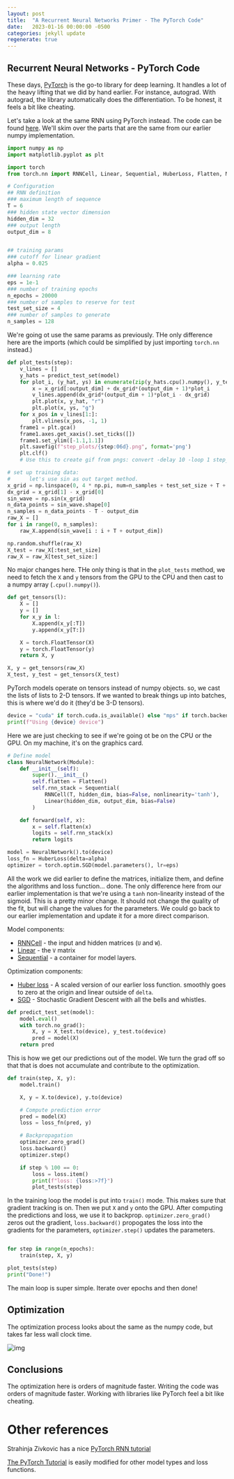 ```yaml
---
layout: post
title:  "A Recurrent Neural Networks Primer - The PyTorch Code"
date:   2023-01-16 00:00:00 -0500
categories: jekyll update
regenerate: true
---
```


## Recurrent Neural Networks - PyTorch Code

These days, [PyTorch](https://pytorch.org/) is the go-to library for deep learning. It handles a lot of the heavy lifting that we did by hand earlier. For instance, autograd. With autograd, the library automatically does the differentiation. To be honest, it feels a bit like cheating.


Let's take a look at the same RNN using PyTorch instead. The code can be found [here](https://gist.github.com/mcminis1/5ed44fb56891e0388fe47e52f8f12d66). We'll skim over the parts that are the same from our earlier numpy implementation.


```python
import numpy as np
import matplotlib.pyplot as plt

import torch
from torch.nn import RNNCell, Linear, Sequential, HuberLoss, Flatten, Module

# Configuration
## RNN definition
### maximum length of sequence
T = 6
### hidden state vector dimension
hidden_dim = 32
### output length
output_dim = 8


## training params
### cutoff for linear gradient
alpha = 0.025

### learning rate
eps = 1e-1
### number of training epochs
n_epochs = 20000
### number of samples to reserve for test
test_set_size = 4
### number of samples to generate
n_samples = 128
```

We're going ot use the same params as previously. THe only difference here are the imports (which could be simplified by just importing `torch.nn` instead.)

```python
def plot_tests(step):
    v_lines = []
    y_hats = predict_test_set(model)
    for plot_i, (y_hat, ys) in enumerate(zip(y_hats.cpu().numpy(), y_test.cpu().numpy())):
        x = x_grid[:output_dim] + dx_grid*(output_dim + 1)*plot_i
        v_lines.append(dx_grid*(output_dim + 1)*plot_i - dx_grid)
        plt.plot(x, y_hat, "r")
        plt.plot(x, ys, "g")
    for x_pos in v_lines[1:]:
        plt.vlines(x_pos, -1, 1)
    frame1 = plt.gca()
    frame1.axes.get_xaxis().set_ticks([])
    frame1.set_ylim([-1.1,1.1])
    plt.savefig(f"step_plots/{step:06d}.png", format='png')
    plt.clf()
    # Use this to create gif from pngs: convert -delay 10 -loop 1 step_plots/*.png rnn_optimization_pytorch.gif

# set up training data:
#      let's use sin as out target method.
x_grid = np.linspace(0, 4 * np.pi, num=n_samples + test_set_size + T + output_dim)
dx_grid = x_grid[1] - x_grid[0]
sin_wave = np.sin(x_grid)
n_data_points = sin_wave.shape[0]
n_samples = n_data_points - T - output_dim
raw_X = []
for i in range(0, n_samples):
    raw_X.append(sin_wave[i : i + T + output_dim])

np.random.shuffle(raw_X)
X_test = raw_X[:test_set_size]
raw_X = raw_X[test_set_size:]
```

No major changes here. THe only thing is that in the `plot_tests` method, we need to fetch the `X` and `y` tensors from the GPU to the CPU and then cast to a numpy array (`.cpu().numpy()`).

```python
def get_tensors(l):
    X = []
    y = []
    for x_y in l:
        X.append(x_y[:T])
        y.append(x_y[T:])

    X = torch.FloatTensor(X)
    y = torch.FloatTensor(y)
    return X, y

X, y = get_tensors(raw_X)
X_test, y_test = get_tensors(X_test)
```

PyTorch models operate on tensors instead of numpy objects. so, we cast the lists of lists to 2-D tensors. If we wanted to break things up into batches, this is where we'd do it (they'd be 3-D tensors).


```python
device = "cuda" if torch.cuda.is_available() else "mps" if torch.backends.mps.is_available() else "cpu"
print(f"Using {device} device")
```

Here we are just checking to see if we're going ot be on the CPU or the GPU. On my machine, it's on the graphics card.

```python
# Define model
class NeuralNetwork(Module):
    def __init__(self):
        super().__init__()
        self.flatten = Flatten()
        self.rnn_stack = Sequential(
            RNNCell(T, hidden_dim, bias=False, nonlinearity='tanh'),
            Linear(hidden_dim, output_dim, bias=False)
        )

    def forward(self, x):
        x = self.flatten(x)
        logits = self.rnn_stack(x)
        return logits

model = NeuralNetwork().to(device)
loss_fn = HuberLoss(delta=alpha)
optimizer = torch.optim.SGD(model.parameters(), lr=eps)
```

All the work we did earlier to define the matrices, initialize them, and define the algorithms and loss function... done. The only difference here from our earlier implementation is that we're using a `tanh` non-linearity instead of the sigmoid. This is a pretty minor change. It should not change the quality of the fit, but will change the values for the parameters. We could go back to our earlier implementation and update it for a more direct comparison.

Model components:
- [RNNCell](https://pytorch.org/docs/stable/generated/torch.nn.RNNCell.html#torch.nn.RNNCell) - the input and hidden matrices (`U` and `W`).
- [Linear](https://pytorch.org/docs/stable/generated/torch.nn.Linear.html#torch.nn.Linear) - the `V` matrix
- [Sequential](https://pytorch.org/docs/stable/generated/torch.nn.Sequential.html#torch.nn.Sequential) - a container for model layers.

Optimization components:
- [Huber loss](https://pytorch.org/docs/stable/generated/torch.nn.HuberLoss.html#torch.nn.HuberLoss) - A scaled version of our earlier loss function. smoothly goes to zero at the origin and linear outside of `delta`.
- [SGD](https://pytorch.org/docs/stable/generated/torch.optim.SGD.html#torch.optim.SGD) - Stochastic Gradient Descent with all the bells and whistles.


```python
def predict_test_set(model):
    model.eval()
    with torch.no_grad():
        X, y = X_test.to(device), y_test.to(device)
        pred = model(X)
    return pred
```

This is how we get our predictions out of the model. We turn the grad off so that that is does not accumulate and contribute to the optimization.

```python
def train(step, X, y):
    model.train()

    X, y = X.to(device), y.to(device)

    # Compute prediction error
    pred = model(X)
    loss = loss_fn(pred, y)

    # Backpropagation
    optimizer.zero_grad()
    loss.backward()
    optimizer.step()

    if step % 100 == 0:
        loss = loss.item()
        print(f"loss: {loss:>7f}")
        plot_tests(step)
```

In the training loop the model is put into `train()` mode. This makes sure that gradient tracking is on. Then we put `X` and `y` onto the GPU. After computing the predictions and loss, we use it to backprop. `optimizer.zero_grad()` zeros out the gradient, `loss.backward()` propogates the loss into the gradients for the parameters, `optimizer.step()` updates the parameters.

```python

for step in range(n_epochs):
    train(step, X, y)

plot_tests(step)
print("Done!")
```

The main loop is super simple. Iterate over epochs and then done!

## Optimization

The optimization process looks about the same as the numpy code, but takes far less wall clock time.

![img]({{site.url}}/img/rnn_optimization_pytorch.gif)

## Conclusions

The optimization here is orders of magnitude faster. Writing the code was orders of magnitude faster. Working with libraries like PyTorch feel a bit like cheating.

# Other references

Strahinja Zivkovic has a nice [PyTorch RNN tutorial](https://datahacker.rs/011-pytorch-rnn-with-pytorch/)

[The PyTorch Tutorial](https://pytorch.org/tutorials/beginner/basics/quickstart_tutorial.html) is easily modified for other model types and loss functions.
